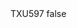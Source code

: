 <?xml version="1.0" encoding="UTF-8"?>
<CustomMetadata xmlns="http://soap.sforce.com/2006/04/metadata">
    <label>TXU597</label>
    <protected>false</protected>
</CustomMetadata>
